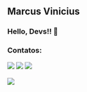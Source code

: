 ## Marcus Vinicius
### Hello, Devs!! 👋

### Contatos:

<div>
<a href="https://instagram.com/mmarcus.silva" target="_blank"><img src="https://img.shields.io/badge/-Instagram-%23E4405F?style=for-the-badge&logo=instagram&logoColor=white" target="_blank"></a>
<a href = "mailto:contato@suppedidos.com"><img src="https://img.shields.io/badge/Gmail-D14836?style=for-the-badge&logo=gmail&logoColor=white" target="_blank"></a>
<a href="https://www.linkedin.com/in/marcusvinc" target="_blank"><img src="https://img.shields.io/badge/-LinkedIn-%230077B5?style=for-the-badge&logo=linkedin&logoColor=white" target="_blank"></a>   
</div>
<br />

<img src="https://github-readme-stats-eight-theta.vercel.app/api/top-langs/?username=marcusvinic2&layout=compact&langs_count=8&theme=tokyonight&include_all_commits=true&count_private=true"/>
